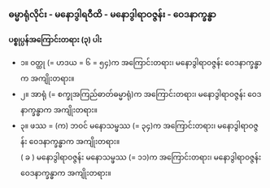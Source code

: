 ### ဓမ္မာရုံလိုင်း - မနောဒွါရဝီထိ - မနောဒွါရာဝဇ္ဇန်း - ဝေဒနာက္ခန္ဓာ

**ပစ္စုပ္ပန်အကြောင်းတရား (၃) ပါး**

- ၁။ ဝတ္ထု (= ဟဒယ = ၆ = ၅၄)က အကြောင်းတရား၊ မနောဒွါရာဝဇ္ဇန်း ဝေဒနာက္ခန္ဓာက အကျိုးတရား။
- ၂။ အာရုံ (= စက္ခုအကြည်ဓာတ်ဓမ္မာရုံ)က အကြောင်းတရား၊ မနောဒွါရာဝဇ္ဇန်း ဝေဒနာက္ခန္ဓာက အကျိုးတရား။
- ၃။ ဖဿ = (က) ဘဝင် မနောသမ္ဖဿ (= ၃၄)က အကြောင်းတရား၊ မနောဒွါရာဝဇ္ဇန်း ဝေဒနာက္ခန္ဓာက အကျိုးတရား။ <br>( ခ ) မနောဒွါရာဝဇ္ဇန်း မနောသမ္ဖဿ (= ၁၁)က အကြောင်းတရား၊ မနောဒွါရာဝဇ္ဇန်း ဝေဒနာက္ခန္ဓာက အကျိုးတရား။
